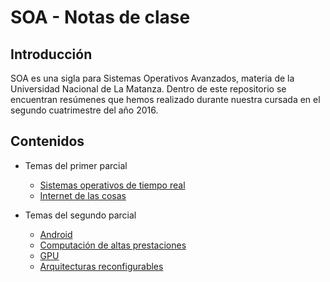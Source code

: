 # SOA - Notas de clase

## Introducción

SOA es una sigla para Sistemas Operativos Avanzados, materia de la Universidad Nacional de La Matanza.
Dentro de este repositorio se encuentran resúmenes que hemos realizado durante nuestra cursada en el segundo cuatrimestre del año 2016.

## Contenidos

- Temas del primer parcial
	- [Sistemas operativos de tiempo real](./01-TiempoReal/01-TiempoReal.md)
	- [Internet de las cosas](./02-IoT/01-IoT.md)
	
- Temas del segundo parcial
	- [Android](./03-Android/01-Android.md)
	- [Computación de altas prestaciones](./04-HPC/01-HPC.md)
	- [GPU](./05-GPU/01-GPU.md)
	- [Arquitecturas reconfigurables](./06-Reconfigurables/01-Reconfigurables.md)
